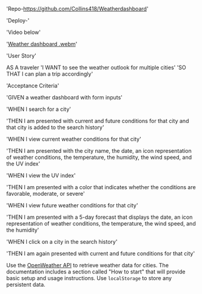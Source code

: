 
'Repo-https://github.com/Collins418/Weatherdashboard'

'Deploy-'

'Video below'

'[Weather dashboard  .webm](https://user-images.githubusercontent.com/106499144/181825212-18e0fd37-77b6-43cf-a14e-6565db42d837.webm)'


'User Story'

AS A traveler
'I WANT to see the weather outlook for multiple cities'
'SO THAT I can plan a trip accordingly'



'Acceptance Criteria'

'GIVEN a weather dashboard with form inputs'

'WHEN I search for a city'

'THEN I am presented with current and future conditions for that city and that city is added to the search history'

'WHEN I view current weather conditions for that city'

'THEN I am presented with the city name, the date, an icon representation of weather conditions, the temperature, the humidity, the wind speed, and the UV index'

'WHEN I view the UV index'

'THEN I am presented with a color that indicates whether the conditions are favorable, moderate, or severe'

'WHEN I view future weather conditions for that city'

'THEN I am presented with a 5-day forecast that displays the date, an icon representation of weather conditions, the temperature, the wind speed, and the humidity'

'WHEN I click on a city in the search history'

'THEN I am again presented with current and future conditions for that city'

Use the [OpenWeather API](https://openweathermap.org/api) to retrieve weather data for cities. The documentation includes a section called "How to start" that will provide basic setup and usage instructions. Use `localStorage` to store any persistent data.
